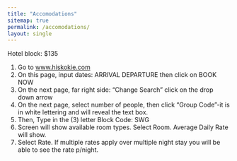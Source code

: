 ```yaml
---
title: "Accomodations"
sitemap: true
permalink: /accomodations/
layout: single
---
```


Hotel block: $135
1. Go to www.hiskokie.com
2. On this page, input dates: ARRIVAL DEPARTURE then click on BOOK NOW
3. On the next page, far right side: “Change Search” click on the drop down arrow
4. On the next page, select number of people, then click “Group Code”-it is in white lettering and will reveal the text box.
5. Then, Type in the (3) letter Block Code: SWG
6. Screen will show available room types. Select Room. Average Daily Rate will show.
7. Select Rate. If multiple rates apply over multiple night stay you will be able to see the rate p/night.